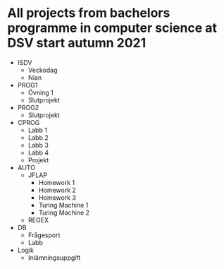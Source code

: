 <h1>All projects from bachelors programme in computer science at DSV start autumn 2021</h1>

<p>
<ul>
	<li>
	ISDV
		<ul>
			<li>Veckodag</li>
			<li>Nian</li>
		</ul>
	</li>
	<li>
	PROG1
		<ul>
			<li>Övning 1</li>
			<li>Slutprojekt</li>
		</ul>
	</li>
	<li>
	PROG2
		<ul>
			<li>Slutprojekt</li>
		</ul>
	</li>
	<li>
	CPROG
		<ul>
			<li>Labb 1</li>
			<li>Labb 2</li>
			<li>Labb 3</li>
			<li>Labb 4</li>
			<li>Projekt</li>
		</ul>
	</li>
	<li>
	AUTO
		<ul>
			<li>
			JFLAP
				<ul>
					<li>
					Homework 1
					</li>
					<li>
					Homework 2
					</li>
					<li>
					Homework 3
					</li>
					<li>
					Turing Machine 1
					</li>
					<li>
					Turing Machine 2
					</li>
				</ul>
			</li>
			<li>
			REGEX
			</li>
		</ul>
	</li>
	<li>
	DB
		<ul>
			<li>
			Frågesport
			</li>
			<li>
			Labb
			</li>
		</ul>
	</li>
	<li>
	Logik
		<ul>
			<li>
			Inlämningsuppgift
			</li>
		</ul>
	</li>
	
</ul>
</p>
